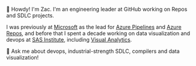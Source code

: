 👋 Howdy! I'm Zac. I'm an engineering leader at GitHub working on Repos and SDLC projects.

I was previously at [Microsoft](https://github.com/microsoft) as the lead for [Azure Pipelines](https://azure.microsoft.com/en-us/services/devops/pipelines/?nav=min) and [Azure Repos](https://azure.microsoft.com/en-us/products/devops/repos), and before that I spent a decade working on data visualization and devops at [SAS Institute](https://github.com/sassoftware), including [Visual Analytics](https://www.sas.com/en_us/software/visual-analytics.html). 

💬 Ask me about devops, industrial-strength SDLC, compilers and data visualization!
